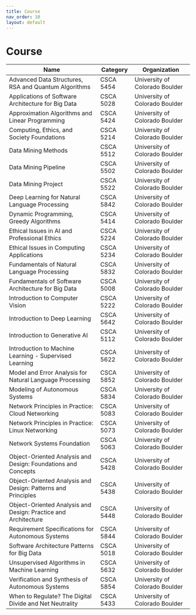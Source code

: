 ```yaml
---
title: Course
nav_order: 10
layout: default
---
```


# Course

| Name                                                               | Category   | Organization                     |
| ------------------------------------------------------------------ | ---------- | -------------------------------- |
| Advanced Data Structures, RSA and Quantum Algorithms               | CSCA 5454  | University of Colorado Boulder   |
| Applications of Software Architecture for Big Data                 | CSCA 5028  | University of Colorado Boulder   |
| Approximation Algorithms and Linear Programming                    | CSCA 5424  | University of Colorado Boulder   |
| Computing, Ethics, and Society Foundations                         | CSCA 5214  | University of Colorado Boulder   |
| Data Mining Methods                                                | CSCA 5512  | University of Colorado Boulder   |
| Data Mining Pipeline                                               | CSCA 5502  | University of Colorado Boulder   |
| Data Mining Project                                                | CSCA 5522  | University of Colorado Boulder   |
| Deep Learning for Natural Language Processing                      | CSCA 5842  | University of Colorado Boulder   |
| Dynamic Programming, Greedy Algorithms                             | CSCA 5414  | University of Colorado Boulder   |
| Ethical Issues in AI and Professional Ethics                       | CSCA 5224  | University of Colorado Boulder   |
| Ethical Issues in Computing Applications                           | CSCA 5234  | University of Colorado Boulder   |
| Fundamentals of Natural Language Processing                        | CSCA 5832  | University of Colorado Boulder   |
| Fundamentals of Software Architecture for Big Data                 | CSCA 5008  | University of Colorado Boulder   |
| Introduction to Computer Vision                                    | CSCA 5222  | University of Colorado Boulder   |
| Introduction to Deep Learning                                      | CSCA 5642  | University of Colorado Boulder   |
| Introduction to Generative AI                                      | CSCA 5112  | University of Colorado Boulder   |
| Introduction to Machine Learning - Supervised Learning             | CSCA 5622  | University of Colorado Boulder   |
| Model and Error Analysis for Natural Language Processing           | CSCA 5852  | University of Colorado Boulder   |
| Modeling of Autonomous Systems                                     | CSCA 5834  | University of Colorado Boulder   |
| Network Principles in Practice: Cloud Networking                   | CSCA 5083  | University of Colorado Boulder   |
| Network Principles in Practice: Linux Networking                   | CSCA 5073  | University of Colorado Boulder   |
| Network Systems Foundation                                         | CSCA 5063  | University of Colorado Boulder   |
| Object-Oriented Analysis and Design: Foundations and Concepts      | CSCA 5428  | University of Colorado Boulder   |
| Object-Oriented Analysis and Design: Patterns and Principles       | CSCA 5438  | University of Colorado Boulder   |
| Object-Oriented Analysis and Design: Practice and Architecture     | CSCA 5448  | University of Colorado Boulder   |
| Requirement Specifications for Autonomous Systems                  | CSCA 5844  | University of Colorado Boulder   |
| Software Architecture Patterns for Big Data                        | CSCA 5018  | University of Colorado Boulder   |
| Unsupervised Algorithms in Machine Learning                        | CSCA 5632  | University of Colorado Boulder   |
| Verification and Synthesis of Autonomous Systems                   | CSCA 5854  | University of Colorado Boulder   |
| When to Regulate? The Digital Divide and Net Neutrality            | CSCA 5433  | University of Colorado Boulder   | 